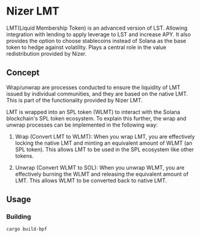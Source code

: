 # Nizer LMT
LMT(Liquid Membership Token) is an advanced version of LST.
Allowing integration with lending to apply leverage to LST and increase APY. It also provides the option to choose stablecoins instead of Solana as the base token to hedge against volatility. Plays a central role in the value redistribution provided by Nizer.

## Concept
Wrap/unwrap are processes conducted to ensure the liquidity of LMT issued by individual communities, and they are based on the native LMT.
This is part of the functionality provided by Nizer LMT.

LMT is wrapped into an SPL token (WLMT) to interact with the Solana blockchain's SPL token ecosystem.
To explain this further, the wrap and unwrap processes can be implemented in the following way:

1. Wrap (Convert LMT to WLMT):
When you wrap LMT, you are effectively locking the native LMT and minting an equivalent amount of WLMT (an SPL token). This allows LMT to be used in the SPL ecosystem like other tokens.

2. Unwrap (Convert WLMT to SOL):
When you unwrap WLMT, you are effectively burning the WLMT and releasing the equivalent amount of LMT. This allows WLMT to be converted back to native LMT.

## Usage

### Building

```bash
cargo build-bpf
```
